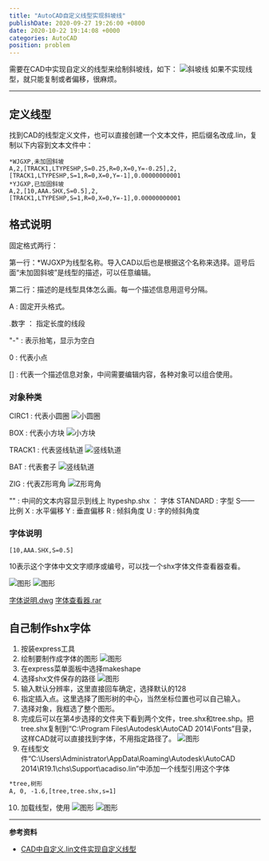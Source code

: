```yaml
---
title: "AutoCAD自定义线型实现斜坡线"
publishDate: 2020-09-27 19:26:00 +0800
date: 2020-10-22 19:14:08 +0000
categories: AutoCAD
position: problem
---
```


需要在CAD中实现自定义的线型来绘制斜坡线，如下：
![斜坡线](/static/posts/2020/2020-09-27-AutoCAD自定义线型实现斜坡线-01.jpg)
如果不实现线型，就只能复制或者偏移，很麻烦。

---

<div id="toc"></div>

## 定义线型

找到CAD的线型定义文件，也可以直接创建一个文本文件，把后缀名改成.lin，复制以下内容到文本文件中：

```
*WJGXP,未加固斜坡
A,2,[TRACK1,LTYPESHP,S=0.25,R=0,X=0,Y=-0.25],2,[TRACK1,LTYPESHP,S=1,R=0,X=0,Y=-1],0.00000000001
*YJGXP,已加固斜坡
A,2,[10,AAA.SHX,S=0.5],2,[TRACK1,LTYPESHP,S=1,R=0,X=0,Y=-1],0.00000000001
```

## 格式说明

固定格式两行：

第一行：*WJGXP为线型名称。导入CAD以后也是根据这个名称来选择。逗号后面“未加固斜坡”是线型的描述，可以任意编辑。

第二行：描述的是线型具体怎么画。每一个描述信息用逗号分隔。

A : 固定开头格式。

.数字 ： 指定长度的线段

"-" : 表示抬笔，显示为空白

0 : 代表小点

[] : 代表一个描述信息对象，中间需要编辑内容，各种对象可以组合使用。

### 对象种类

CIRC1 : 代表小圆圈
![小圆圈](/static/posts/2020/2020-09-27-AutoCAD自定义线型实现斜坡线-circ1.webp)

BOX : 代表小方块
![小方块](/static/posts/2020/2020-09-27-AutoCAD自定义线型实现斜坡线-box.webp)

TRACK1 : 代表竖线轨道
![竖线轨道](/static/posts/2020/2020-09-27-AutoCAD自定义线型实现斜坡线-track1.webp)

BAT : 代表套子
![竖线轨道](/static/posts/2020/2020-09-27-AutoCAD自定义线型实现斜坡线-bat.webp)

ZIG : 代表Z形弯角
![Z形弯角](/static/posts/2020/2020-09-27-AutoCAD自定义线型实现斜坡线-zig.webp)

"" : 中间的文本内容显示到线上
ltypeshp.shx ： 字体
STANDARD : 字型
S——比例
X : 水平偏移
Y : 垂直偏移
R : 倾斜角度
U : 字的倾斜角度

### 字体说明

`[10,AAA.SHX,S=0.5]`

10表示这个字体中文文字顺序或编号，可以找一个shx字体文件查看器查看。

![图形](/static/posts/2020/2020-09-27-AutoCAD自定义线型实现斜坡线-10.jpg)
![图形](/static/posts/2020/2020-09-27-AutoCAD自定义线型实现斜坡线-11.jpg)

<a href="/static/posts/2020/2020-09-27-AutoCAD自定义线型实现斜坡线-12.dwg" target="_blank">字体说明.dwg</a>
<a href="/static/posts/2020/2020-09-27-AutoCAD自定义线型实现斜坡线-13.rar" target="_blank">字体查看器.rar</a>

## 自己制作shx字体

1. 按装express工具
2. 绘制要制作成字体的图形
![图形](/static/posts/2020/2020-09-27-AutoCAD自定义线型实现斜坡线-05.jpg)
3. 在express菜单面板中选择makeshape
4. 选择shx文件保存的路径
![图形](/static/posts/2020/2020-09-27-AutoCAD自定义线型实现斜坡线-06.png)
5. 输入默认分辨率，这里直接回车确定，选择默认的128
6. 指定插入点。这里选择了图形树的中心，当然坐标位置也可以自己输入。
7. 选择对象，我框选了整个图形。
8. 完成后可以在第4步选择的文件夹下看到两个文件，tree.shx和tree.shp。把tree.shx复制到“C:\Program Files\Autodesk\AutoCAD 2014\Fonts”目录，这样CAD就可以直接找到字体，不用指定路径了。
![图形](/static/posts/2020/2020-09-27-AutoCAD自定义线型实现斜坡线-07.jpg)
9.  在线型文件“C:\Users\Administrator\AppData\Roaming\Autodesk\AutoCAD 2014\R19.1\chs\Support\acadiso.lin”中添加一个线型引用这个字体

```txt
*tree,树形
A, 0, -1.6,[tree,tree.shx,s=1]
```

10. 加载线型，使用
![图形](/static/posts/2020/2020-09-27-AutoCAD自定义线型实现斜坡线-08.jpg)
![图形](/static/posts/2020/2020-09-27-AutoCAD自定义线型实现斜坡线-09.jpg)

---

**参考资料**

- [CAD中自定义.lin文件实现自定义线型](https://www.jianshu.com/p/3ecd269769a8)